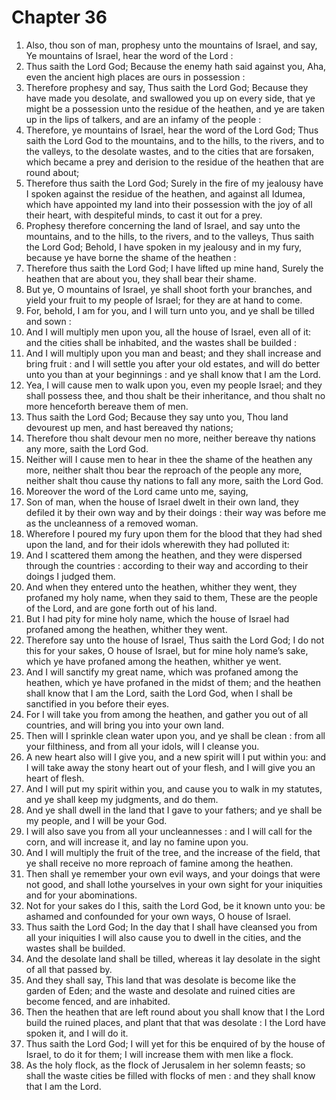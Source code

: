 # Chapter 36

1. Also, thou son of man, prophesy unto the mountains of Israel, and say, Ye mountains of Israel, hear the word of the Lord :
2. Thus saith the Lord God; Because the enemy hath said against you, Aha, even the ancient high places are ours in possession :
3. Therefore prophesy and say, Thus saith the Lord God; Because they have made you desolate, and swallowed you up on every side, that ye might be a possession unto the residue of the heathen, and ye are taken up in the lips of talkers, and are an infamy of the people :
4. Therefore, ye mountains of Israel, hear the word of the Lord God; Thus saith the Lord God to the mountains, and to the hills, to the rivers, and to the valleys, to the desolate wastes, and to the cities that are forsaken, which became a prey and derision to the residue of the heathen that are round about;
5. Therefore thus saith the Lord God; Surely in the fire of my jealousy have I spoken against the residue of the heathen, and against all Idumea, which have appointed my land into their possession with the joy of all their heart, with despiteful minds, to cast it out for a prey.
6. Prophesy therefore concerning the land of Israel, and say unto the mountains, and to the hills, to the rivers, and to the valleys, Thus saith the Lord God; Behold, I have spoken in my jealousy and in my fury, because ye have borne the shame of the heathen :
7. Therefore thus saith the Lord God; I have lifted up mine hand, Surely the heathen that are about you, they shall bear their shame.
8. But ye, O mountains of Israel, ye shall shoot forth your branches, and yield your fruit to my people of Israel; for they are at hand to come.
9. For, behold, I am for you, and I will turn unto you, and ye shall be tilled and sown :
10. And I will multiply men upon you, all the house of Israel, even all of it: and the cities shall be inhabited, and the wastes shall be builded :
11. And I will multiply upon you man and beast; and they shall increase and bring fruit : and I will settle you after your old estates, and will do better unto you than at your beginnings : and ye shall know that I am the Lord.
12. Yea, I will cause men to walk upon you, even my people Israel; and they shall possess thee, and thou shalt be their inheritance, and thou shalt no more henceforth bereave them of men.
13. Thus saith the Lord God; Because they say unto you, Thou land devourest up men, and hast bereaved thy nations;
14. Therefore thou shalt devour men no more, neither bereave thy nations any more, saith the Lord God.
15. Neither will I cause men to hear in thee the shame of the heathen any more, neither shalt thou bear the reproach of the people any more, neither shalt thou cause thy nations to fall any more, saith the Lord God.
16. Moreover the word of the Lord came unto me, saying,
17. Son of man, when the house of Israel dwelt in their own land, they defiled it by their own way and by their doings : their way was before me as the uncleanness of a removed woman.
18. Wherefore I poured my fury upon them for the blood that they had shed upon the land, and for their idols wherewith they had polluted it:
19. And I scattered them among the heathen, and they were dispersed through the countries : according to their way and according to their doings I judged them.
20. And when they entered unto the heathen, whither they went, they profaned my holy name, when they said to them, These are the people of the Lord, and are gone forth out of his land.
21. But I had pity for mine holy name, which the house of Israel had profaned among the heathen, whither they went.
22. Therefore say unto the house of Israel, Thus saith the Lord God; I do not this for your sakes, O house of Israel, but for mine holy name’s sake, which ye have profaned among the heathen, whither ye went.
23. And I will sanctify my great name, which was profaned among the heathen, which ye have profaned in the midst of them; and the heathen shall know that I am the Lord, saith the Lord God, when I shall be sanctified in you before their eyes.
24. For I will take you from among the heathen, and gather you out of all countries, and will bring you into your own land.
25. Then will I sprinkle clean water upon you, and ye shall be clean : from all your filthiness, and from all your idols, will I cleanse you.
26. A new heart also will I give you, and a new spirit will I put within you: and I will take away the stony heart out of your flesh, and I will give you an heart of flesh.
27. And I will put my spirit within you, and cause you to walk in my statutes, and ye shall keep my judgments, and do them.
28. And ye shall dwell in the land that I gave to your fathers; and ye shall be my people, and I will be your God.
29. I will also save you from all your uncleannesses : and I will call for the corn, and will increase it, and lay no famine upon you.
30. And I will multiply the fruit of the tree, and the increase of the field, that ye shall receive no more reproach of famine among the heathen.
31. Then shall ye remember your own evil ways, and your doings that were not good, and shall lothe yourselves in your own sight for your iniquities and for your abominations.
32. Not for your sakes do I this, saith the Lord God, be it known unto you: be ashamed and confounded for your own ways, O house of Israel.
33. Thus saith the Lord God; In the day that I shall have cleansed you from all your iniquities I will also cause you to dwell in the cities, and the wastes shall be builded.
34. And the desolate land shall be tilled, whereas it lay desolate in the sight of all that passed by.
35. And they shall say, This land that was desolate is become like the garden of Eden; and the waste and desolate and ruined cities are become fenced, and are inhabited.
36. Then the heathen that are left round about you shall know that I the Lord build the ruined places, and plant that that was desolate : I the Lord have spoken it, and I will do it.
37. Thus saith the Lord God; I will yet for this be enquired of by the house of Israel, to do it for them; I will increase them with men like a flock.
38. As the holy flock, as the flock of Jerusalem in her solemn feasts; so shall the waste cities be filled with flocks of men : and they shall know that I am the Lord.

